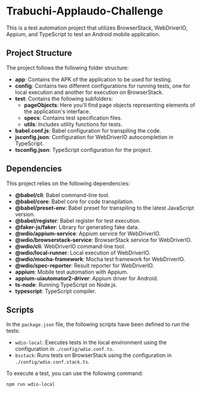 # Trabuchi-Applaudo-Challenge

This is a test automation project that utilizes BrowserStack, WebDriverIO, Appium, and TypeScript to test an Android mobile application.

## Project Structure

The project follows the following folder structure:

- **app**: Contains the APK of the application to be used for testing.
- **config**: Contains two different configurations for running tests, one for local execution and another for execution on BrowserStack.
- **test**: Contains the following subfolders:
  - **pageObjects**: Here you'll find page objects representing elements of the application's interface.
  - **specs**: Contains test specification files.
  - **utils**: Includes utility functions for tests.
- **babel.conf.js**: Babel configuration for transpiling the code.
- **jsconfig.json**: Configuration for WebDriverIO autocompletion in TypeScript.
- **tsconfig.json**: TypeScript configuration for the project.

## Dependencies

This project relies on the following dependencies:

- **@babel/cli**: Babel command-line tool.
- **@babel/core**: Babel core for code transpilation.
- **@babel/preset-env**: Babel preset for transpiling to the latest JavaScript version.
- **@babel/register**: Babel register for test execution.
- **@faker-js/faker**: Library for generating fake data.
- **@wdio/appium-service**: Appium service for WebDriverIO.
- **@wdio/browserstack-service**: BrowserStack service for WebDriverIO.
- **@wdio/cli**: WebDriverIO command-line tool.
- **@wdio/local-runner**: Local execution of WebDriverIO.
- **@wdio/mocha-framework**: Mocha test framework for WebDriverIO.
- **@wdio/spec-reporter**: Result reporter for WebDriverIO.
- **appium**: Mobile test automation with Appium.
- **appium-uiautomator2-driver**: Appium driver for Android.
- **ts-node**: Running TypeScript on Node.js.
- **typescript**: TypeScript compiler.

## Scripts

In the `package.json` file, the following scripts have been defined to run the tests:

- `wdio-local`: Executes tests in the local environment using the configuration in `./config/wdio.conf.ts`.
- `bsstack`: Runs tests on BrowserStack using the configuration in `./config/wdio.conf.stack.ts`.

To execute a test, you can use the following command:

```bash
npm run wdio-local
